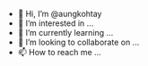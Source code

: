 - 👋 Hi, I’m @aungkohtay
- 👀 I’m interested in ...
- 🌱 I’m currently learning ...
- 💞️ I’m looking to collaborate on ...
- 📫 How to reach me ...

<!---
aungkohtay/aungkohtay is a ✨ special ✨ repository because its `README.md` (this file) appears on your GitHub profile.
You can click the Preview link to take a look at your changes.
--->
